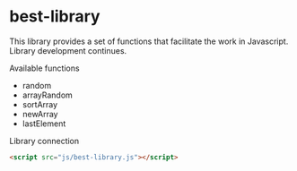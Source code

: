 # best-library
This library provides a set of functions that facilitate the work in Javascript. Library development continues.

Available functions

+ random
+ arrayRandom
+ sortArray
+ newArray
+ lastElement

Library connection
```html
<script src="js/best-library.js"></script>
```

